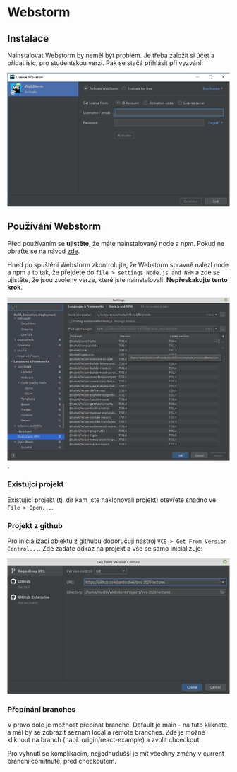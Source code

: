 # Webstorm

## Instalace
Nainstalovat Webstorm by neměl být problém. Je třeba založit si účet a přidat isic, pro studentskou verzi. Pak se stačá přihlásit při vyzvání:

![webstorm license](webstorm_license.png)

## Používání Webstorm
Před používáním se **ujistěte**, že máte nainstalovaný node a npm.
Pokud ne obraťte se na návod [zde](install_node.md).

Hned po spuštění Webstorm zkontrolujte, že Webstorm správně nalezl node a npm a to tak, že přejdete do
`file > settings Node.js and NPM` a zde se ujistěte, že jsou zvoleny verze, které jste nainstalovali.
**Nepřeskakujte tento krok**.

![webstorm_node](webstorm_node.png).

### Existujcí projekt
Existující projekt (tj. dir kam jste naklonovali projekt) otevřete snadno ve `File > Open...`.

### Projekt z github
Pro inicializaci objektu z githubu doporučuji nástroj `VCS > Get From Version Control...`.
Zde zadáte odkaz na projekt a vše se samo inicializuje:

![github project](github_project.png)

### Přepínání branches

V pravo dole je možnost přepínat branche. Default je main - na tuto kliknete a měl by se zobrazit
seznam local a remote branches. Zde je možné kliknout na branch (např. origin/react-example)
a zvolit chceckout.

Pro vyhnutí se komplikacím, nejjednudušší je mít včechny změny v current branchi comitnuté,
před checkoutem.